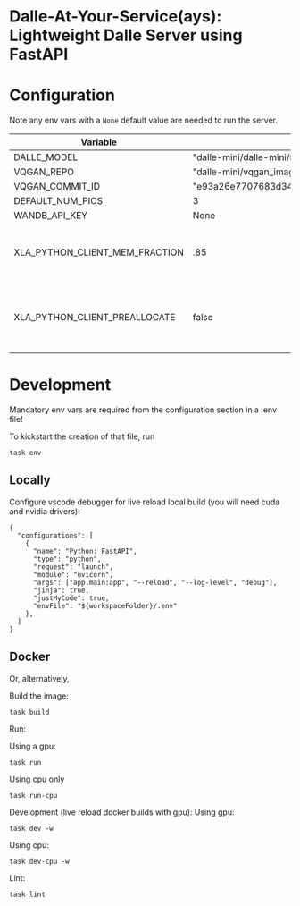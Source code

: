 # Dalle-At-Your-Service(ays): Lightweight Dalle Server using FastAPI

# Configuration
Note any env vars with a `None` default value are needed to run the server.

| Variable                       | Default                                    | Type                                      | Desc                                             |
| ------------------------------ | ------------------------------------------ | ----------------------------------------- | ------------------------------------------------ |
| DALLE_MODEL                    | "dalle-mini/dalle-mini/mega-1-fp16:latest" | str                                       |                                                  |
| VQGAN_REPO                     | "dalle-mini/vqgan_imagenet_f16_16384"      | str                                       |                                                  |
| VQGAN_COMMIT_ID                | "e93a26e7707683d349bf5d5c41c5b0ef69b677a9" | str                                       |                                                  |
| DEFAULT_NUM_PICS               | 3                                          | int                                       |                                                  |
| WANDB_API_KEY                  | None                                       | str                                       |                                                  |
| XLA_PYTHON_CLIENT_MEM_FRACTION | .85                                        | float                                     | fraction of gpu memory if preallocate is enabled |
| XLA_PYTHON_CLIENT_PREALLOCATE  | false                                      | turning this off reduces gpu memory usage |                                                  |
# Development

Mandatory env vars are required from the configuration section in a .env file!

To kickstart the creation of that file, run

```
task env
```

## Locally

Configure vscode debugger for live reload local build (you will need cuda and nvidia drivers):

```
{
  "configurations": [
    {
      "name": "Python: FastAPI",
      "type": "python",
      "request": "launch",
      "module": "uvicorn",
      "args": ["app.main:app", "--reload", "--log-level", "debug"],
      "jinja": true,
      "justMyCode": true,
      "envFile": "${workspaceFolder}/.env"
    },
  ]
}

```

## Docker

Or, alternatively,

Build the image:

```
task build
```

Run:

Using a gpu:
```
task run
```
Using cpu only
```
task run-cpu
```

Development (live reload docker builds with gpu):
Using gpu:
```
task dev -w
```
Using cpu:
```
task dev-cpu -w
```

Lint:

```
task lint
```
